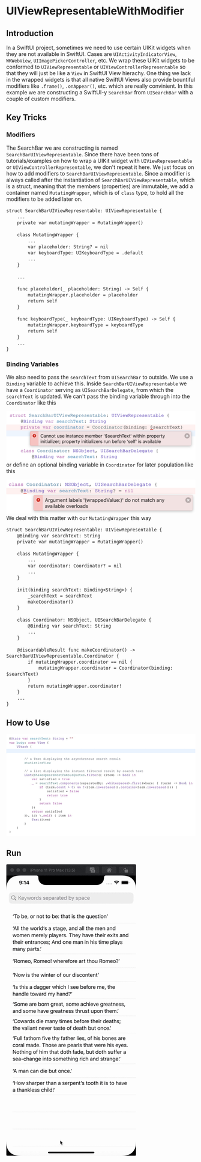 # UIViewRepresentableWithModifier

## Introduction
In a SwiftUI project, sometimes we need to use certain UIKit widgets when they are not available in SwiftUI. Cases are `UIActivityIndicatorView`, `WKWebView`, `UIImagePickerController`, etc. We wrap these UIKit widgets to be conformed to `UIViewRepresentable` or `UIViewControllerRepresentable` so that they will just be like a `View` in SwiftUI View hierachy. One thing we lack in the wrapped widgets is that all native SwiftUI Views also provide bountiful modifiers like `.frame()`, `.onAppear()`, etc. which are really convinient. In this example we are constructing a SwiftUI-y `SearchBar` from `UISearchBar` with a couple of custom modifiers.

## Key Tricks
### Modifiers
The SearchBar we are constructing is named `SearchBarUIViewRepresentable`. Since there have been tons of tutorials/examples on how to wrap a UIKit widget with `UIViewRepresentable` or `UIViewControllerRepresentable`, we don't repeat it here. We just focus on how to add modifiers to `SearchBarUIViewRepresentable`. Since a modifier is always called after the instantiation of `SearchBarUIViewRepresentable`, which is a struct, meaning that the members (properties) are immutable, we add a container named `MutatingWrapper`, which is of `class` type, to hold all the modifiers to be added later on.
```
struct SearchBarUIViewRepresentable: UIViewRepresentable {
    ...
    private var mutatingWrapper = MutatingWrapper()
    
    class MutatingWrapper {
        ...
        var placeholder: String? = nil
        var keyboardType: UIKeyboardType = .default
        ...
    }
    
    ...
    
    func placeholder(_ placeholder: String) -> Self {
        mutatingWrapper.placeholder = placeholder
        return self
    }
    
    func keyboardType(_ keyboardType: UIKeyboardType) -> Self {
        mutatingWrapper.keyboardType = keyboardType
        return self
    }
    ...
}
```
### Binding Variables
We also need to pass the `searchText` from `UISearchBar` to outside. We use a `Binding` variable to achieve this. Inside `SearchBarUIViewRepresentable` we have a `Coordinator` serving as `UISearchBarDelegate`, from which the `searchText` is updated. We can't pass the binding variable through into the `Coordinator` like this  

![](https://github.com/zjkuang/UIViewRepresentableWithModifier/blob/master/diagram01.png)
or define an optional binding variable in `Coordinator` for later population like this  

![](https://github.com/zjkuang/UIViewRepresentableWithModifier/blob/master/diagram02.png)
We deal with this matter with our `MutatingWrapper` this way
```
struct SearchBarUIViewRepresentable: UIViewRepresentable {
    @Binding var searchText: String
    private var mutatingWrapper = MutatingWrapper()
    
    class MutatingWrapper {
        ...
        var coordinator: Coordinator? = nil
        ...
    }
    
    init(binding searchText: Binding<String>) {
        _searchText = searchText
        makeCoordinator()
    }

    class Coordinator: NSObject, UISearchBarDelegate {
        @Binding var searchText: String
        ...
    }
    
    @discardableResult func makeCoordinator() -> SearchBarUIViewRepresentable.Coordinator {
        if mutatingWrapper.coordinator == nil {
            mutatingWrapper.coordinator = Coordinator(binding: $searchText)
        }
        return mutatingWrapper.coordinator!
    }
    ...
}
```
## How to Use

![](https://github.com/zjkuang/UIViewRepresentableWithModifier/blob/master/how-to-use.gif)
## Run

![](https://github.com/zjkuang/UIViewRepresentableWithModifier/blob/master/run.gif)
